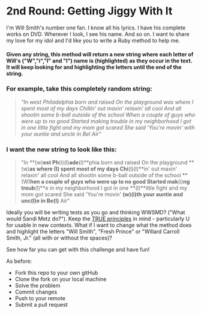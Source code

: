# 2nd Round: Getting Jiggy With It


I'm Will Smith's number one fan. I know all his lyrics. I have his complete works on DVD.  Wherever I look, I see his name. And so on. I want to share my love for my idol and I'd like you to write a Ruby method to help me.

#### Given any string, this method will return a new string where each letter of Will's ("W","i","l" and "l") name is **(highlighted)** as they occur in the text. It will keep looking for and highlighting the letters until the end of the string.

### For example, take this completely random string:


>*"In west Philadelphia born and raised
On the playground was where I spent most of my days
Chillin' out maxin' relaxin' all cool
And all shootin some b-ball outside of the school
When a couple of guys who were up to no good
Started making trouble in my neighborhood
I got in one little fight and my mom got scared
She said 'You're movin' with your auntie and uncle in Bel Air"*

### I want the new string to look like this:

>"In **(w)**est Ph**(i)(l)**ade**(l)**phia born and raised
On the playground **(w)**as where **(I)** spent most of my days
Chi**(l)(l)**in' out maxin' relaxin' all cool
And all shootin some b-ball outside of the school
**(W)**hen a couple of guys who were up to no good
Started mak**(i)**ng troub**(l)**e in my neighborhood
I got in one **(l)**ittle fight and my mom got scared
She said 'You're movin' **(w)(i)**th your auntie and unc**(l)**e in Be**(l)** Air"


Ideally you will be writing tests as you go and thinking WWSMD? ("What would Sandi Metz do?"). Keep the [TRUE principles](http://designisrefactoring.com/2015/02/08/introducing-sandi-metz-true/) in mind - particularly U for usable in new contexts. What if I want to change what the method does and highlight the letters "Will Smith", "Fresh Prince" or "Willard Carroll Smith, Jr." (all with or without the spaces)?

See how far you can get with this challenge and have fun!

As before:

+ Fork this repo to your own gitHub
+ Clone the fork on your local machine
+ Solve the problem
+ Commit changes
+ Push to your remote
+ Submit a pull request